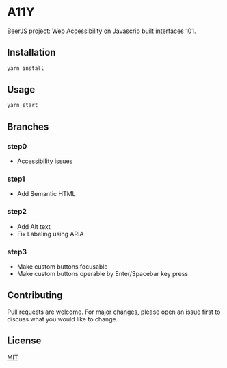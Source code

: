 # A11Y

BeerJS project: Web Accessibility on Javascrip built interfaces 101.


## Installation

```bash
yarn install
```

## Usage

```bash
yarn start
```

## Branches
### step0
* Accessibility issues

### step1
* Add Semantic HTML

### step2
* Add Alt text 
* Fix Labeling using ARIA

### step3
* Make custom buttons focusable
* Make custom buttons operable by Enter/Spacebar key press

## Contributing
Pull requests are welcome. For major changes, please open an issue first to discuss what you would like to change.

## License
[MIT](https://choosealicense.com/licenses/mit/)
